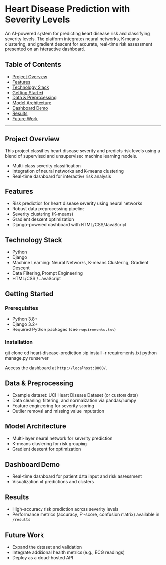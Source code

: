 # Heart Disease Prediction with Severity Levels

An AI-powered system for predicting heart disease risk and classifying severity levels. The platform integrates neural networks, K-means clustering, and gradient descent for accurate, real-time risk assessment presented on an interactive dashboard.

## Table of Contents

- [Project Overview](#project-overview)
- [Features](#features)
- [Technology Stack](#technology-stack)
- [Getting Started](#getting-started)
- [Data & Preprocessing](#data--preprocessing)
- [Model Architecture](#model-architecture)
- [Dashboard Demo](#dashboard-demo)
- [Results](#results)
- [Future Work](#future-work)


---

## Project Overview

This project classifies heart disease severity and predicts risk levels using a blend of supervised and unsupervised machine learning models.
- Multi-class severity classification
- Integration of neural networks and K-means clustering
- Real-time dashboard for interactive risk analysis

## Features

- Risk prediction for heart disease severity using neural networks
- Robust data preprocessing pipeline
- Severity clustering (K-means)
- Gradient descent optimization
- Django-powered dashboard with HTML/CSS/JavaScript

## Technology Stack

- Python
- Django
- Machine Learning: Neural Networks, K-means Clustering, Gradient Descent
- Data Filtering, Prompt Engineering
- HTML/CSS / JavaScript

## Getting Started

### Prerequisites

- Python 3.8+
- Django 3.2+
- Required Python packages (see `requirements.txt`)

### Installation

git clone 
cd heart-disease-prediction
pip install -r requirements.txt
python manage.py runserver

Access the dashboard at `http://localhost:8000/`.

## Data & Preprocessing

- Example dataset: UCI Heart Disease Dataset (or custom data)
- Data cleaning, filtering, and normalization via pandas/numpy
- Feature engineering for severity scoring
- Outlier removal and missing value imputation

## Model Architecture

- Multi-layer neural network for severity prediction
- K-means clustering for risk grouping
- Gradient descent for optimization

## Dashboard Demo

- Real-time dashboard for patient data input and risk assessment
- Visualization of predictions and clusters

## Results

- High-accuracy risk prediction across severity levels
- Performance metrics (accuracy, F1-score, confusion matrix) available in `/results`

## Future Work

- Expand the dataset and validation
- Integrate additional health metrics (e.g., ECG readings)
- Deploy as a cloud-hosted API

